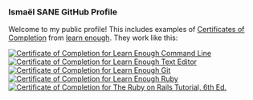 ### Ismaël SANE GitHub Profile

Welcome to my public profile! This includes examples of [Certificates of Completion](https://www.learnenough.com/certificates/Ismael) from [learn enough](https://www.learnenough.com/). They work like this:

<a href="https://www.learnenough.com/certificates/Ismael"><img src="https://www.learnenough.com/certificates/Ismael/command-line-tutorial.svg" alt="Certificate of Completion for Learn Enough Command Line"></a><a href="https://www.learnenough.com/certificates/Ismael"><img src="https://www.learnenough.com/certificates/Ismael/text-editor-tutorial.svg" alt="Certificate of Completion for Learn Enough Text Editor"></a><a href="https://www.learnenough.com/certificates/Ismael"><img src="https://www.learnenough.com/certificates/Ismael/git-tutorial.svg" alt="Certificate of Completion for Learn Enough Git"></a><a href="https://www.learnenough.com/certificates/Ismael"><img src="https://www.learnenough.com/certificates/Ismael/ruby-tutorial.svg" alt="Certificate of Completion for Learn Enough Ruby"></a><a href="https://www.learnenough.com/certificates/Ismael"><img src="https://www.learnenough.com/certificates/Ismael/ruby-on-rails-6th-edition-tutorial.svg" alt="Certificate of Completion for The Ruby on Rails Tutorial, 6th Ed."></a>
